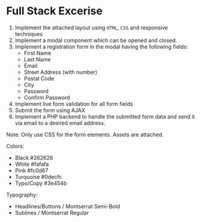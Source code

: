# Full Stack Excerise

1. Implement the attached layout using `HTML`, `CSS` and responsive techniques
2. Implement a modal component which can be opened and closed.
3. Implement a registration form in the modal having the following fields:
    - First Name
    - Last Name
    - Email
    - Street Address (with number)
    - Postal Code
    - City
    - Password
    - Confirm Password
4. Implement live form validation for all form fields
5. Submit the form using AJAX
6. Implement a PHP backend to handle the submitted form data and send it via email to a desired email address.

Note:
Only use CSS for the form elements.
Assets are attached. 

Colors: 
- Black #262626
- White #fafafa
- Pink #fc0d67
- Turquoise #0decfc
- Typo/Copy #3e454b

Typography:
- Headlines/Buttons / Montserrat Semi-Bold
- Sublines / Montserrat Regular
